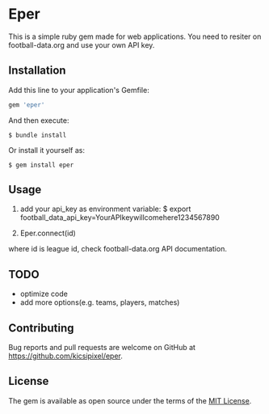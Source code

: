 # Eper

This is a simple ruby gem made for web applications. You need to resiter on football-data.org and use your own API key.

## Installation

Add this line to your application's Gemfile:

```ruby
gem 'eper'
```

And then execute:

    $ bundle install

Or install it yourself as:

    $ gem install eper

## Usage

1.	add your api_key as environment variable:
	$ export football_data_api_key=YourAPIkeywillcomehere1234567890

2.  
	Eper.connect(id) 

where id is league id, check football-data.org API documentation.

## TODO
- optimize code
- add more options(e.g. teams, players, matches)


## Contributing

Bug reports and pull requests are welcome on GitHub at https://github.com/kicsipixel/eper.


## License

The gem is available as open source under the terms of the [MIT License](https://opensource.org/licenses/MIT).
